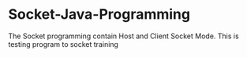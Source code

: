 # Socket-Java-Programming

The Socket programming contain Host and Client Socket Mode.
This is testing program to socket training
